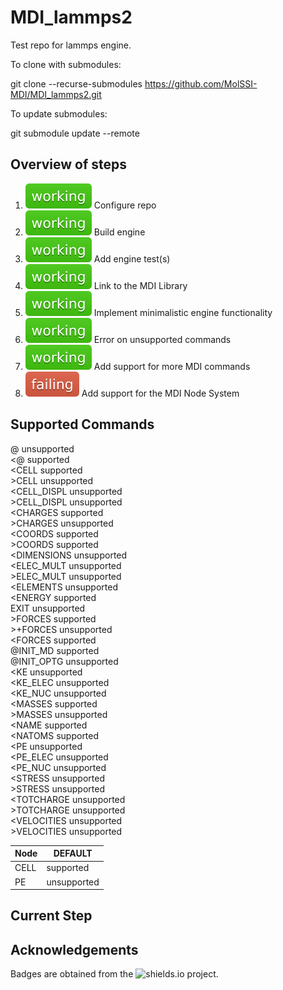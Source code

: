 # MDI_lammps2

Test repo for lammps engine.

To clone with submodules:

git clone --recurse-submodules https://github.com/MolSSI-MDI/MDI_lammps2.git

To update submodules:

git submodule update --remote

## Overview of steps

[comment]: <> (Badges are downloaded from shields.io, i.e.:)
[comment]: <> (curl https://img.shields.io/badge/-working-success --output .travis/badges/-working-success.svg)

1. ![step1](.travis/dynamic_badges/step_config.svg) Configure repo
2. ![step2](.travis/dynamic_badges/step_engine_build.svg) Build engine
3. ![step3](.travis/dynamic_badges/step_engine_test.svg) Add engine test(s)
4. ![step4](.travis/dynamic_badges/step_mdi_link.svg) Link to the MDI Library
5. ![step5](.travis/dynamic_badges/step_min_engine.svg) Implement minimalistic engine functionality
6. ![step6](.travis/dynamic_badges/step_unsupported.svg) Error on unsupported commands
7. ![step7](.travis/dynamic_badges/step_mdi_commands.svg) Add support for more MDI commands
8. ![step8](.travis/dynamic_badges/step_mdi_nodes.svg) Add support for the MDI Node System

[travis]: <> ( supported_commands )
## Supported Commands

@ unsupported  
&lt;@ supported  
&lt;CELL supported  
&gt;CELL unsupported  
&lt;CELL_DISPL unsupported  
&gt;CELL_DISPL unsupported  
&lt;CHARGES supported  
&gt;CHARGES unsupported  
&lt;COORDS supported  
&gt;COORDS supported  
&lt;DIMENSIONS unsupported  
&lt;ELEC_MULT unsupported  
&gt;ELEC_MULT unsupported  
&lt;ELEMENTS unsupported  
&lt;ENERGY supported  
EXIT unsupported  
&gt;FORCES supported  
&gt;+FORCES unsupported  
&lt;FORCES supported  
@INIT_MD supported  
@INIT_OPTG unsupported  
&lt;KE unsupported  
&lt;KE_ELEC unsupported  
&lt;KE_NUC unsupported  
&lt;MASSES supported  
&gt;MASSES unsupported  
&lt;NAME supported  
&lt;NATOMS supported  
&lt;PE unsupported  
&lt;PE_ELEC unsupported  
&lt;PE_NUC unsupported  
&lt;STRESS unsupported  
&gt;STRESS unsupported  
&lt;TOTCHARGE unsupported  
&gt;TOTCHARGE unsupported  
&lt;VELOCITIES unsupported  
&gt;VELOCITIES unsupported  

| Node  | DEFAULT |
| ------------- | ------------- |
| CELL  | supported  |
| PE  | unsupported  |

## Current Step

## Acknowledgements

Badges are obtained from the ![shields.io](https://shields.io/) project.
